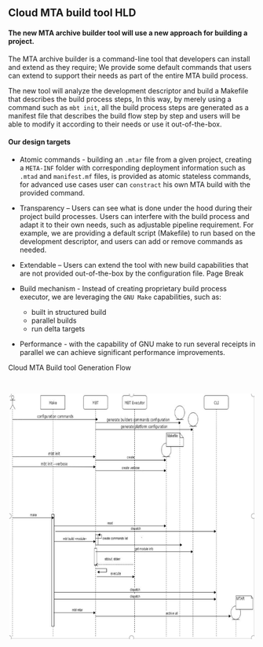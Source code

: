 ## Cloud MTA build tool HLD

 
#### The new MTA archive builder tool will use a new approach for building a project. 

 
The MTA archive builder is a command-line tool that developers can install and extend as they require; 
We provide some default commands that users can extend to support their needs as part of the entire MTA build process. 

The new tool will analyze the development descriptor and build a Makefile that describes the build process steps,
In this way, by merely using a command such as `mbt init`, all the build process steps are generated as a manifest 
file that describes the build flow step by step and users will be able to modify it according to their needs or use it out-of-the-box. 

 
#### Our design targets

- Atomic commands - building an `.mtar` file from a given project, creating a `META-INF` folder with corresponding deployment information such as `.mtad` and `manifest.mf` files,
 is provided as atomic stateless commands, for advanced use cases user can `constract` his own MTA build with the provided command. 


-  Transparency – Users can see what is done under the hood during their project build processes. Users can interfere with the build process and adapt it to their own needs, such as adjustable pipeline requirement. For example, we are providing a default script (Makefile) to run based on the development descriptor, and users can add or remove commands as needed. 

- Extendable – Users can extend the tool with new build capabilities that are not provided out-of-the-box by the configuration file.
Page Break

- Build mechanism - Instead of creating proprietary build process executor, we are leveraging the `GNU Make` capabilities, such as:
    - built in structured build
    - parallel builds
    - run delta targets  
    

- Performance - with the capability of GNU make to run several receipts in parallel we can achieve significant performance improvements.
 

Cloud MTA Build tool Generation Flow 

 <br>
 
<p align="center"><img width="500" height="500" src="mbtflow.png" alt="Flow"></p>
 

 

 
